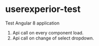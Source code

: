 # userexperior-test
Test Angular 8 application

1. Api call on every component load.
2. Api call on change of select dropdown.
